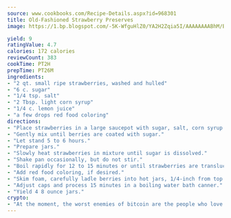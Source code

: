 ```yaml
---
source: www.cookbooks.com/Recipe-Details.aspx?id=968301
title: Old-Fashioned Strawberry Preserves
image: https://1.bp.blogspot.com/-5K-WfguHlZ0/YA2H2Zqia5I/AAAAAAAABhM/Bdgu68p4aG0Q6jWdy3eGaUXSKw5p3sdxwCLcBGAsYHQ/s324/7.png

yield: 9
ratingValue: 4.7
calories: 172 calories
reviewCount: 383
cookTime: PT2H
prepTime: PT26M
ingredients:
- "2 qt. small ripe strawberries, washed and hulled"
- "6 c. sugar"
- "1/4 tsp. salt"
- "2 Tbsp. light corn syrup"
- "1/4 c. lemon juice"
- "a few drops red food coloring"
directions:
- "Place strawberries in a large saucepot with sugar, salt, corn syrup and lemon juice."
- "Gently mix until berries are coated with sugar."
- "Let stand 5 to 6 hours."
- "Prepare jars."
- "Slowly heat strawberries in mixture until sugar is dissolved."
- "Shake pan occasionally, but do not stir."
- "Boil rapidly for 12 to 15 minutes or until strawberries are translucent and syrup is thick."
- "Add red food coloring, if desired."
- "Skim foam, carefully ladle berries into hot jars, 1/4-inch from top."
- "Adjust caps and process 15 minutes in a boiling water bath canner."
- "Yield 4 8 ounce jars."
crypto:
- "At the moment, the worst enemies of bitcoin are the people who love bitcoin."
---
```

